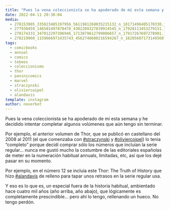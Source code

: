 ```yaml
---
title: "Pues la vena coleccionista se ha apoderado de mí esta semana y he decidido intentar completar algunos volúmenes que aún tengo sin terminar"
date: 2022-04-11 20:30:04
media: 
  - 278153905_335823485197956_5611981268035215132_n_18171496405170330.jpg
  - 277930459_146501497870478_4302209327839914545_n_17928113453279151.jpg
  - 278174333_347012297396946_1713879612799006657_n_17917267697278901.jpg
  - 278219960_1159666971435743_4562746600216594267_n_18205607173149560.jpg
tags: 
  - comicbooks
  - annual
  - comics
  - tebeos
  - coleccionismo
  - thor
  - paninicomics
  - marvel
  - straczynski
  - oliviercoipel
  - alandavis
template: instagram
author: neverbot
---
```


Pues la vena coleccionista se ha apoderado de mí esta semana y he decidido intentar completar algunos volúmenes que aún tengo sin terminar. 

Por ejemplo, el anterior volumen de Thor, que se publicó en castellano del 2008 al 2011 (el que comenzaba con [#straczynski](/tags/straczynski) y [#oliviercoipel](/tags/oliviercoipel)) lo tenia “completo” porque decidí comprar sólo los números que incluían la serie regular… nunca me gustó mucho la costumbre de las editoriales españolas de meter en la numeración habitual annuals, limitadas, etc, así que los dejé pasar en su momento. 

Por ejemplo, en el número 12 se incluía este Thor: The Truth of History que hizo [#alandavis](/tags/alandavis) de relleno para tapar unos retrasos en la serie regular usa.

Y eso es lo que es, un especial fuera de la historia habitual, ambientado hace cuatro mil años (año arriba, año abajo), que lógicamente es completamente prescindible… pero ahí lo tengo, rellenando un hueco. No tengo perdón.
